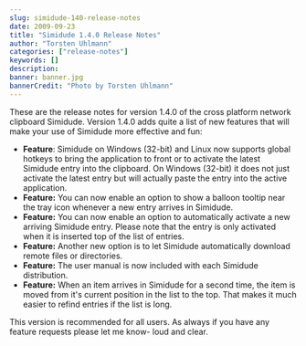 ```yaml
---
slug: simidude-140-release-notes
date: 2009-09-23
title: "Simidude 1.4.0 Release Notes"
author: "Torsten Uhlmann"
categories: ["release-notes"]
keywords: []
description:
banner: banner.jpg
bannerCredit: "Photo by Torsten Uhlmann"
---
```


These are the release notes for version 1.4.0 of the cross platform network clipboard Simidude. Version 1.4.0 adds quite a list of new features that will make your use of Simidude more effective and fun:

-   **Feature**: Simidude on Windows (32-bit) and Linux now supports global hotkeys to bring the application to front or to activate the latest Simidude entry into the clipboard. On Windows (32-bit) it does not just activate the latest entry but will actually paste the entry into the active application.
-   **Feature:** You can now enable an option to show a balloon tooltip near the tray icon whenever a new entry arrives in Simidude.
-   **Feature:** You can now enable an option to automatically activate a new arriving Simidude entry. Please note that the entry is only activated when it is inserted top of the list of entries.
-   **Feature:** Another new option is to let Simidude automatically download remote files or directories.
-   **Feature:** The user manual is now included with each Simidude distribution.
-   **Feature:** When an item arrives in Simidude for a second time, the item is moved from it's current position in the list to the top. That makes it much easier to refind entries if the list is long.

This version is recommended for all users. As always if you have any feature requests please let me know- loud and clear.
